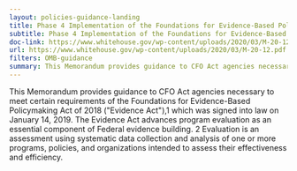 ```yaml
---
layout: policies-guidance-landing
title: Phase 4 Implementation of the Foundations for Evidence-Based Policymaking Act of 2018
subtitle: Phase 4 Implementation of the Foundations for Evidence-Based Policymaking Act of 2018
doc-link: https://www.whitehouse.gov/wp-content/uploads/2020/03/M-20-12.pdf
url: https://www.whitehouse.gov/wp-content/uploads/2020/03/M-20-12.pdf 
filters: OMB-guidance
summary: This Memorandum provides guidance to CFO Act agencies necessary to meet certain requirements of the Foundations for Evidence-Based Policymaking Act of 2018 ("Evidence Act")
---
```



This Memorandum provides guidance to CFO Act agencies necessary to meet certain requirements of the Foundations for Evidence-Based Policymaking Act of 2018 ("Evidence Act"),1 which was signed into law on January 14, 2019. The Evidence Act advances program evaluation as an essential component of Federal evidence building. 2 Evaluation is an assessment using systematic data collection and analysis of one or more programs, policies, and organizations intended to assess their effectiveness and efficiency.
